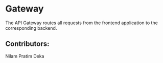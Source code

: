 # Gateway
The API Gateway routes all requests from the frontend application to the corresponding backend.

## Contributors: 
Nilam Pratim Deka
